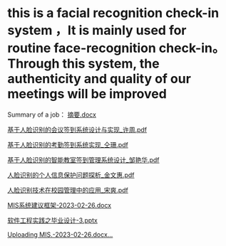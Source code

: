 # this is a facial recognition check-in system ，It is mainly used for routine face-recognition check-in。Through this system, the authenticity and quality of our meetings will be improved
Summary of a job：
[摘要.docx](https://github.com/andaoxiansheng/v2/files/10956855/default.docx)

[基于人脸识别的会议签到系统设计与实现_许周.pdf](https://github.com/andaoxiansheng/v2/files/10956857/_.pdf)

[基于人脸识别的考勤签到系统实现_仝珊.pdf](https://github.com/andaoxiansheng/v2/files/10956858/_.pdf)

[基于人脸识别的智能教室签到管理系统设计_邹艳华.pdf](https://github.com/andaoxiansheng/v2/files/10956859/_.pdf)

[人脸识别的个人信息保护问题探析_金文惠.pdf](https://github.com/andaoxiansheng/v2/files/10956860/_.pdf)

[人脸识别技术在校园管理中的应用_宋爽.pdf](https://github.com/andaoxiansheng/v2/files/10956862/_.pdf)

[MIS系统建议框架-2023-02-26.docx](https://github.com/andaoxiansheng/v2/files/10987868/MIS.-2023-02-26.docx)

[软件工程实践之毕业设计-3.pptx](https://github.com/andaoxiansheng/v2/files/10987888/-3.pptx)

[Uploading MIS.-2023-02-26.docx…]()

